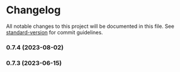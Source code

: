 # Changelog

All notable changes to this project will be documented in this file. See [standard-version](https://github.com/conventional-changelog/standard-version) for commit guidelines.

### 0.7.4 (2023-08-02)

### 0.7.3 (2023-06-15)
